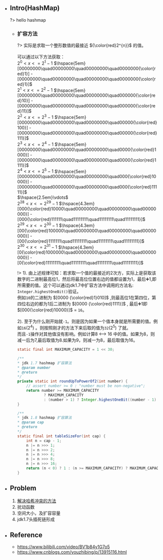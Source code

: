 * ## Intro(HashMap)

    ?> hello hashmap

    + ### 扩容方法

        ?> 实际是求取一个整形数值的最接近 ${\color{red}2^{n}}$ 的值。
        <br><br>可以通过以下方法获取：
        <br> $2^{0} < x <= 2^{1}-1$  $\hspace{5em} [00000000\quad00000000\quad00000000\quad0000000{\color{red}1}] - [00000000\quad00000000\quad00000000\quad0000000{\color{red}1}]$
        <br> $2^{1} < x <= 2^{2}-1$  $\hspace{5em} [00000000\quad00000000\quad00000000\quad000000{\color{red}10}] - [00000000\quad00000000\quad00000000\quad000000{\color{red}11}]$
        <br> $2^{2} < x <= 2^{3}-1$  $\hspace{5em} [00000000\quad00000000\quad00000000\quad00000{\color{red}100}] - [00000000\quad00000000\quad00000000\quad00000{\color{red}111}]$
        <br> $2^{3} < x <= 2^{4}-1$  $\hspace{5em} [00000000\quad00000000\quad00000000\quad0000{\color{red}1000}] - [00000000\quad00000000\quad00000000\quad0000{\color{red}1111}]$
        <br> $2^{4} < x <= 2^{5}-1$  $\hspace{5em} [00000000\quad00000000\quad00000000\quad000{\color{red}10000}] - [00000000\quad00000000\quad00000000\quad000{\color{red}11111}]$
        <br> $\hspace{2.5em}\vdots$
        <br> $2^{28} < x <= 2^{29}-1$  $\hspace{4.3em} [000{\color{red}10000\quad00000000\quad00000000\quad00000000}] - [000{\color{red}111111\quad11111111\quad11111111\quad11111111}]$
        <br> $2^{29} < x <= 2^{30}-1$  $\hspace{4.3em} [00{\color{red}100000\quad00000000\quad00000000\quad00000000}] - [00{\color{red}1111111\quad11111111\quad11111111\quad11111111}]$
        <br> $2^{30} < x <= 2^{31}-1$  $\hspace{4.3em} [0{\color{red}1000000\quad00000000\quad00000000\quad00000000}] - [0{\color{red}11111111\quad11111111\quad11111111\quad11111111}]$
        
        !> 1). 由上述规律可知：若求取一个值的最接近的2次方，实际上是获取该数字的二进制最高位1，然后将最高位位置右边的值都设置为1，最后➕1,即所需要的值。这个可以通过jdk1.7中扩容方法中调用的方法名: `Integer.highestOneBit()`验证。
        <br>例如`10`的二进制为 $[0000 {\color{red}1}010]$ ,则最高位1在第四位，第四位右边的都为1后二进制为 $[0000 {\color{red}1111}]$ , 最后➕1即 $[000{\color{red}10000}]$ = `16`。
        <br><br>2). 至于为什么刚开始就`-1`。则是因为如果一个值本身就是所需要的值。例如`16`($2^4$) 。则按照刚才的方法下来后取的值为`32`($2^5$) 了就。
        <br>而且`-1`操作对其他值没有影响。例如计算8 <--> 16 中的值。如果为8，则减一后为7,最后取值为8.如果为9，则减一为8，最后取值为16。

        ```java
        static final int MAXIMUM_CAPACITY = 1 << 30;

        /**
        * jdk 1.7 hashmap 扩容算法
        * @param number
        * @return
        */
        private static int roundUpToPowerOf2(int number) {
            // assert number >= 0 : "number must be non-negative";
            return number >= MAXIMUM_CAPACITY
                    ? MAXIMUM_CAPACITY
                    : (number > 1) ? Integer.highestOneBit((number - 1) << 1) : 1;
        }

        /**
        * jdk 1.8 hashmap 扩容算法
        * @param cap
        * @return
        */
        static final int tableSizeFor(int cap) {
            int n = cap - 1;
            n |= n >>> 1;
            n |= n >>> 2;
            n |= n >>> 4;
            n |= n >>> 8;
            n |= n >>> 16;
            return (n < 0) ? 1 : (n >= MAXIMUM_CAPACITY) ? MAXIMUM_CAPACITY : n + 1;
        }
        ```

* ## Problem

    1. [解决哈希冲突的方法](https://cloud.tencent.com/developer/article/1672781)
    2. 扰动函数
    3. 空间大小，及扩容容量
    4. jdk1.7头插死链形成

* ## Reference

    + https://www.bilibili.com/video/BV1b84y1G7o5
    + https://www.cnblogs.com/youzhibing/p/13915116.html